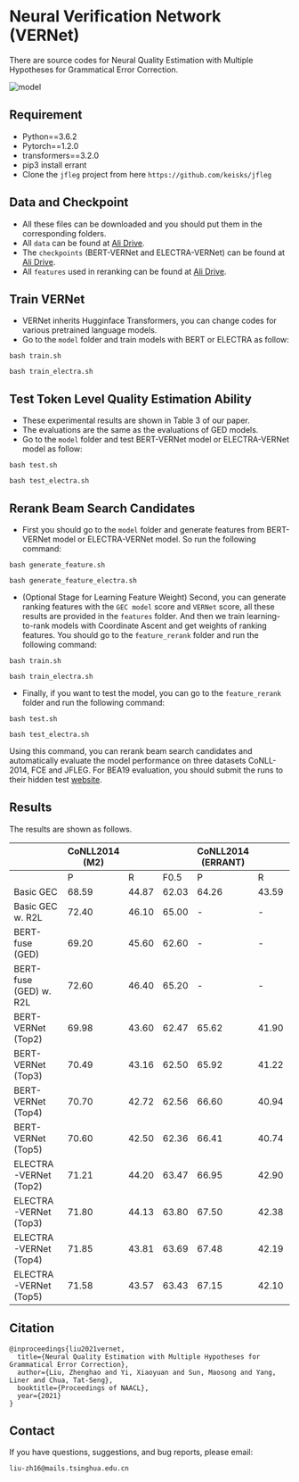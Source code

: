 #  Neural Verification Network (VERNet)
There are source codes for Neural Quality Estimation with Multiple Hypotheses for Grammatical Error Correction.

![model](https://github.com/thunlp/VERNet/blob/master/model.png)



## Requirement
* Python==3.6.2
* Pytorch==1.2.0
* transformers==3.2.0
* pip3 install errant
* Clone the ``jfleg`` project from here ``https://github.com/keisks/jfleg``


## Data and Checkpoint
* All these files can be downloaded and you should put them in the corresponding folders.
* All ``data`` can be found at [Ali Drive](https://thunlp.oss-cn-qingdao.aliyuncs.com/VERNet/data.zip).
* The ``checkpoints`` (BERT-VERNet and ELECTRA-VERNet) can be found at [Ali Drive](https://thunlp.oss-cn-qingdao.aliyuncs.com/VERNet/checkpoints.zip).
* All ``features`` used in reranking can be found at [Ali Drive](https://thunlp.oss-cn-qingdao.aliyuncs.com/VERNet/features.zip).

## Train VERNet
* VERNet inherits Hugginface Transformers, you can change codes for various pretrained language models.
* Go to the ``model`` folder and train models with BERT or ELECTRA as follow:
```
bash train.sh
```
```
bash train_electra.sh
```


## Test Token Level Quality Estimation Ability
* These experimental results are shown in Table 3 of our paper.
* The evaluations are the same as the evaluations of GED models.
* Go to the ``model`` folder and test BERT-VERNet model or ELECTRA-VERNet model as follow:
```
bash test.sh
```
```
bash test_electra.sh
```

## Rerank Beam Search Candidates
* First you should go to the ``model`` folder and generate features from BERT-VERNet model or ELECTRA-VERNet model. So run the following command:
```
bash generate_feature.sh
```
```
bash generate_feature_electra.sh
```

* (Optional Stage for Learning Feature Weight) Second, you can generate ranking features with the ``GEC model`` score and ``VERNet`` score, all these results are provided in the ``features`` folder. And then we train learning-to-rank models with Coordinate Ascent and get weights of ranking features. You should go to the ``feature_rerank`` folder and run the following command:
```
bash train.sh
```
```
bash train_electra.sh
```

* Finally, if you want to test the model, you can go to the ``feature_rerank`` folder and run the following command:
```
bash test.sh
```
```
bash test_electra.sh
```
 Using this command, you can rerank beam search candidates and automatically evaluate the model performance on three datasets CoNLL-2014, FCE and JFLEG. For BEA19 evaluation, you should submit the runs to their hidden test [website](https://competitions.codalab.org/competitions/20228).



## Results
The results are shown as follows.

|                        | CoNLL2014 (M2) |        |        | CoNLL2014 (ERRANT) |        |        | FCE    |        |        | BEA19  |        |        | JFLEG  |
|------------------------|----------------|--------|--------|--------------------|--------|--------|--------|--------|--------|--------|--------|--------|--------|
|                        | P              | R      | F0.5   | P                  | R      | F0.5   | P      | R      | F0.5   | P      | R      | F0.5   | GLEU   |
| Basic GEC              | 68.59          | 44.87  | 62.03  | 64.26              | 43.59  | 58.69  | 55.11  | 41.61  | 51.75  | 66.20  | 61.40  | 65.20  | 61.00  |
| Basic GEC w. R2L       | 72.40          | 46.10  | 65.00  | -                  | -      | -      | -      | -      | -      | 74.70  | 56.70  | 70.20  | 61.40  |
| BERT-fuse (GED)        | 69.20          | 45.60  | 62.60  | -                  | -      | -      | -      | -      | -      | 67.10  | 60.10  | 65.60  | 61.30  |
| BERT-fuse (GED) w. R2L | 72.60          | 46.40  | 65.20  | -                  | -      | -      | -      | -      | -      | 72.30  | 61.40  | 69.80  | 62.00  |
| BERT-VERNet (Top2)     | 69.98          | 43.60  | 62.47  | 65.62              | 41.90  | 58.98  | 58.57  | 41.53  | 54.13  | 68.42  | 60.30  | 66.63  | 61.17  |
| BERT-VERNet (Top3)     | 70.49          | 43.16  | 62.50  | 65.92              | 41.22  | 58.86  | 59.20  | 41.53  | 54.55  | 69.03  | 60.20  | 67.06  | 61.20  |
| BERT-VERNet (Top4)     | 70.70          | 42.72  | 62.56  | 66.60              | 40.94  | 59.20  | 59.55  | 41.50  | 54.80  | 69.40  | 60.17  | 67.30  | 61.16  |
| BERT-VERNet (Top5)     | 70.60          | 42.50  | 62.36  | 66.41              | 40.74  | 58.98  | 59.60  | 41.48  | 54.80  | 69.39  | 60.12  | 67.32  | 61.10  |
| ELECTRA-VERNet (Top2)  | 71.21          | 44.20  | 63.47  | 66.95              | 42.90  | 60.22  | 58.31  | 41.97  | 54.09  | 69.27  | 61.22  | 67.50  | 61.60  |
| ELECTRA-VERNet (Top3)  | 71.80          | 44.13  | 63.80  | 67.50              | 42.38  | 60.30  | 59.02  | 41.99  | 54.59  | 70.64  | 61.78  | 68.67  | 61.80  |
| ELECTRA-VERNet (Top4)  | 71.85          | 43.81  | 63.69  | 67.48              | 42.19  | 60.25  | 59.65  | 42.12  | 55.07  | 70.90  | 62.00  | 68.90  | 62.00  |
| ELECTRA-VERNet (Top5)  | 71.58          | 43.57  | 63.43  | 67.15              | 42.10  | 60.01  | 59.90  | 42.10  | 55.20  | 70.79  | 61.74  | 68.77  | 62.07  |







## Citation
```
@inproceedings{liu2021vernet,
  title={Neural Quality Estimation with Multiple Hypotheses for Grammatical Error Correction},
  author={Liu, Zhenghao and Yi, Xiaoyuan and Sun, Maosong and Yang, Liner and Chua, Tat-Seng},
  booktitle={Proceedings of NAACL},
  year={2021}
}
```

## Contact
If you have questions, suggestions, and bug reports, please email:
```
liu-zh16@mails.tsinghua.edu.cn
```
